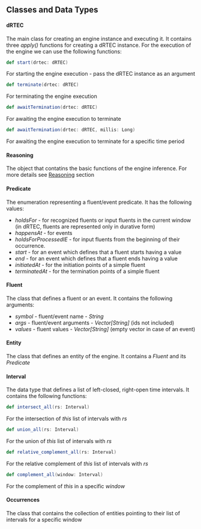 ## Classes and Data Types

#### dRTEC

The main class for creating an engine instance and executing it.
It contains three *apply()* functions for creating a dRTEC instance.
For the execution of the engine we can use the following functions:

```scala
def start(drtec: dRTEC)
```
For starting the engine execution - pass the dRTEC instance as an argument

```scala
def terminate(drtec: dRTEC)
```
For terminating the engine execution

```scala
def awaitTermination(drtec: dRTEC)
```
For awaiting the engine execution to terminate

```scala
def awaitTermination(drtec: dRTEC, millis: Long)
```
For awaiting the engine execution to terminate for a specific time period

#### Reasoning

The object that contatins the basic functions of the engine inference. For more details see [Reasoning](2_2_reasoning.md) section

#### Predicate 

The enumeration representing a fluent/event predicate. It has the following values:
  - *holdsFor* - for recognized fluents or input fluents in the current window (in dRTEC, fluents are represented only in durative form)
  - *happensAt* - for events
  - *holdsForProcessedIE* - for input fluents from the beginning of their occurrence.
  - *start* - for an event which defines that a fluent starts having a value
  - *end* - for an event which defines that a fluent ends having a value
  - *initiatedAt* - for the initiation points of a simple fluent
  - *terminatedAt* - for the termination points of a simple fluent

#### Fluent

The class that defines a fluent or an event. It contains the following arguments:
- *symbol* - fluent/event name - *String*
- *args* - fluent/event arguments - *Vector[String]* (ids not included)
- *values* - fluent values - *Vector[String]* (empty vector in case of an event)

#### Entity
 
The class that defines an entity of the engine. It contains a *Fluent* and its *Predicate*

#### Interval 

The data type that defines a list of left-closed, right-open time intervals. It contains the following functions:

```scala
def intersect_all(rs: Interval)
```
For the intersection of *this* list of intervals with *rs*

```scala
def union_all(rs: Interval)
```
For the union of *this* list of intervals with *rs*
```scala
def relative_complement_all(rs: Interval)
```
For the relative complement of *this* list of intervals with *rs*
```scala
def complement_all(window: Interval)
```
For the complement of *this* in a specific *window*

#### Occurrences

The class that contains the collection of entities pointing to their list of intervals for a specific window
